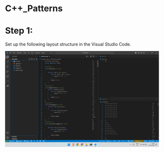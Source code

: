 # C++_Patterns

# Step 1:
<p>Set up the following layout structure in the Visual Studio Code.</p>
<img src="./layout.png" alt="my_VSC_editor_layout">
